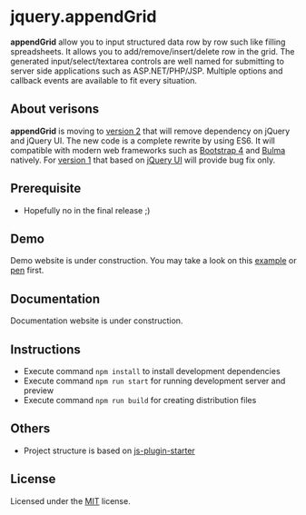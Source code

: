# jquery.appendGrid

**appendGrid** allow you to input structured data row by row such like filling spreadsheets. It allows you to add/remove/insert/delete row in the grid. The generated input/select/textarea controls are well named for submitting to server side applications such as ASP.NET/PHP/JSP. Multiple options and callback events are available to fit every situation.


## About verisons
**appendGrid** is moving to [version 2](../../tree/v2-dev) that will remove dependency on jQuery and jQuery UI. The new code is a complete rewrite by using ES6. It will compatible with modern web frameworks such as [Bootstrap 4](https://getbootstrap.com/) and [Bulma](https://bulma.io/) natively. For [version 1](../../tree/v1-dev) that based on [jQuery UI](https://jqueryui.com/) will provide bug fix only.


## Prerequisite
- Hopefully no in the final release ;)


## Demo
Demo website is under construction. You may take a look on this [example](https://appendgrid.apphb.com/Ver2) or [pen](https://codepen.io/hkalbertl/pen/GLrLva) first.


## Documentation
Documentation website is under construction.


## Instructions
- Execute command `npm install` to install development dependencies
- Execute command `npm run start` for running development server and preview
- Execute command `npm run build` for creating distribution files


## Others
- Project structure is based on [js-plugin-starter](https://github.com/thatisuday/js-plugin-starter)


## License
Licensed under the [MIT](http://www.opensource.org/licenses/mit-license.php) license.